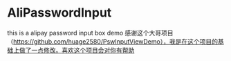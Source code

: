 # AliPasswordInput
this is a alipay password  input box demo
感谢这个大哥项目（https://github.com/huage2580/PswInputViewDemo），我是在这个项目的基础上做了一点修改。喜欢这个项目会对你有帮助
